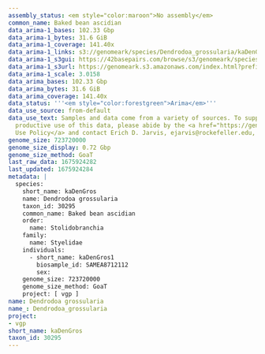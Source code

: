 ```yaml
---
assembly_status: <em style="color:maroon">No assembly</em>
common_name: Baked bean ascidian
data_arima-1_bases: 102.33 Gbp
data_arima-1_bytes: 31.6 GiB
data_arima-1_coverage: 141.40x
data_arima-1_links: s3://genomeark/species/Dendrodoa_grossularia/kaDenGros1/genomic_data/arima/<br>
data_arima-1_s3gui: https://42basepairs.com/browse/s3/genomeark/species/Dendrodoa_grossularia/kaDenGros1/genomic_data/arima/
data_arima-1_s3url: https://genomeark.s3.amazonaws.com/index.html?prefix=species/Dendrodoa_grossularia/kaDenGros1/genomic_data/arima/
data_arima-1_scale: 3.0158
data_arima_bases: 102.33 Gbp
data_arima_bytes: 31.6 GiB
data_arima_coverage: 141.40x
data_status: '''<em style="color:forestgreen">Arima</em>'''
data_use_source: from-default
data_use_text: Samples and data come from a variety of sources. To support fair and
  productive use of this data, please abide by the <a href="https://genome10k.soe.ucsc.edu/data-use-policies/">Data
  Use Policy</a> and contact Erich D. Jarvis, ejarvis@rockefeller.edu, with any questions.
genome_size: 723720000
genome_size_display: 0.72 Gbp
genome_size_method: GoaT
last_raw_data: 1675924282
last_updated: 1675924284
metadata: |
  species:
    short_name: kaDenGros
    name: Dendrodoa grossularia
    taxon_id: 30295
    common_name: Baked bean ascidian
    order:
      name: Stolidobranchia
    family:
      name: Styelidae
    individuals:
      - short_name: kaDenGros1
        biosample_id: SAMEA8712112
        sex:
    genome_size: 723720000
    genome_size_method: GoaT
    project: [ vgp ]
name: Dendrodoa grossularia
name_: Dendrodoa_grossularia
project:
- vgp
short_name: kaDenGros
taxon_id: 30295
---
```

